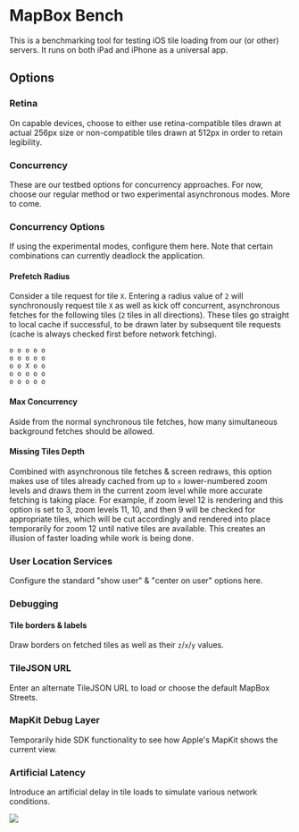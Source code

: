 # MapBox Bench

This is a benchmarking tool for testing iOS tile loading from our (or other) servers. It runs on both iPad and iPhone as a universal app. 

## Options

### Retina

On capable devices, choose to either use retina-compatible tiles drawn at actual 256px size or non-compatible tiles drawn at 512px in order to retain legibility. 

### Concurrency

These are our testbed options for concurrency approaches. For now, choose our regular method or two experimental asynchronous modes. More to come. 

### Concurrency Options

If using the experimental modes, configure them here. Note that certain combinations can currently deadlock the application. 

#### Prefetch Radius

Consider a tile request for tile `X`. Entering a radius value of `2` will synchronously request tile `X` as well as kick off concurrent, asynchronous fetches for the following tiles (`2` tiles in all directions). These tiles go straight to local cache if successful, to be drawn later by subsequent tile requests (cache is always checked first before network fetching). 

    o o o o o
    o o o o o
    o o X o o
    o o o o o
    o o o o o

#### Max Concurrency

Aside from the normal synchronous tile fetches, how many simultaneous background fetches should be allowed. 

#### Missing Tiles Depth

Combined with asynchronous tile fetches & screen redraws, this option makes use of tiles already cached from up to `x` lower-numbered zoom levels and draws them in the current zoom level while more accurate fetching is taking place. For example, if zoom level 12 is rendering and this option is set to 3, zoom levels 11, 10, and then 9 will be checked for appropriate tiles, which will be cut accordingly and rendered into place temporarily for zoom 12 until native tiles are available. This creates an illusion of faster loading while work is being done. 

### User Location Services

Configure the standard "show user" & "center on user" options here. 

### Debugging

#### Tile borders & labels

Draw borders on fetched tiles as well as their `z`/`x`/`y` values. 

### TileJSON URL

Enter an alternate TileJSON URL to load or choose the default MapBox Streets. 

### MapKit Debug Layer

Temporarily hide SDK functionality to see how Apple's MapKit shows the current view. 

### Artificial Latency

Introduce an artificial delay in tile loads to simulate various network conditions. 

![](https://raw.github.com/mapbox/MapBoxBench/master/screenshot.png)